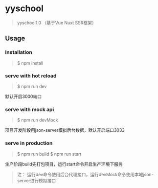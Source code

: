 # yyschool

> yyschool1.0  （基于Vue Nuxt SSR框架）

## Usage

### Installation

> $ npm install

### serve with hot reload

> $ npm run dev

默认开启3000端口

### serve with mock api

> $ npm run devMock

项目开发阶段用json-server模拟后台数据，默认开启端口3033

### serve in production

> $ npm run build
> $ npm run start

生产阶段build先打包项目，运行start命令开启生产环境下服务

> 注： 运行dev命令使用后台代理接口，运行devMock命令使用本地json-server进行模拟接口

